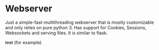# Webserver
Just a simple-fast-multithreading webserver that is mostly customizable and only relies on pure python 3.
Has support for Cookies, Sessions, Websockets and serving files. It is similar to flask.

~~test~~ (for example)
